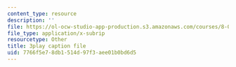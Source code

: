 ```yaml
---
content_type: resource
description: ''
file: https://ol-ocw-studio-app-production.s3.amazonaws.com/courses/8-03sc-physics-iii-vibrations-and-waves-fall-2016/7766f5e78db1514d97f3aee01b0bd6d5_BX4QPdP7fT8.vtt
file_type: application/x-subrip
resourcetype: Other
title: 3play caption file
uid: 7766f5e7-8db1-514d-97f3-aee01b0bd6d5
---
```


